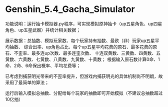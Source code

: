 # Genshin_5.4_Gacha_Simulator
功能说明：运行抽卡模拟器.py程序，可实现模拟原神抽卡（up五星角色、up四星角色、up五星武器）并统计相关数据；

展示数据：总抽数、模拟玩家数、每个玩家持有抽数、最欧（非）玩家up五星平均抽数、
         综合出率、up角色占比、每个up五星平均花费的原石、最多花费的原石、不歪率、最多连up次数、最多连歪次数、
         十连双黄数、三黄数、四黄数、五黄数、六黄数、七黄数、八黄数、九黄数、十黄数；
         根据输入原石数计算0命、1命、2命、6命保出概率、平均花费等；
         
已考虑到捕获明光带来的不歪率提升，但游戏内捕获明光的具体机制尚不明朗，故采用了最简单的算法；

运行后输入模拟总抽数、分配给每个玩家的抽数即可开始模拟（不建议总抽数超过10亿抽）
